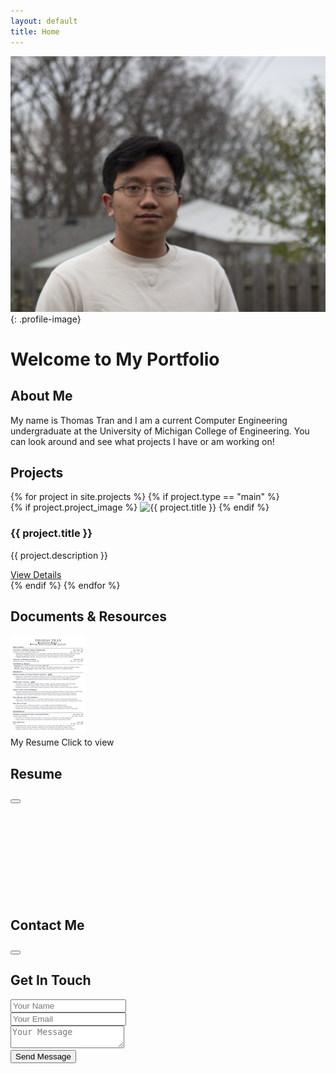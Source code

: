 ```yaml
---
layout: default
title: Home
---
```


![Profile Picture](/assets/images/ttrannEdit1.JPG){: .profile-image}

# Welcome to My Portfolio

## About Me
<div class="featured-content">
 My name is Thomas Tran and I am a current Computer Engineering undergraduate at the University of Michigan College of Engineering. You can look around and see what projects I have or am working on!
</div>

## Projects
<div class="project-grid">
  {% for project in site.projects %}
    {% if project.type == "main" %}
    <div class="project-card">
      {% if project.project_image %}
        <img src="{{ project.project_image }}" alt="{{ project.title }}" class="project-thumbnail">
      {% endif %}
      <div class="project-card-content">
        <h3>{{ project.title }}</h3>
        <p>{{ project.description }}</p>
        <a href="{{ project.url }}" class="project-link">
          View Details <i class="fas fa-arrow-right"></i>
        </a>
      </div>
    </div>
    {% endif %}
  {% endfor %}
</div>

## Documents & Resources
<div class="document-container">
  <div class="pdf-preview" onclick="openPdfViewer('/assets/docs/resume.pdf')">
    <div class="pdf-thumbnail">
      <img src="/assets/docs/resume-thumbnail.jpg" alt="Resume Preview" class="thumbnail-img">
      <div class="pdf-overlay">
        <i class="fas fa-expand-alt"></i>
      </div>
    </div>
    <div class="pdf-info">
      <span class="pdf-title">My Resume</span>
      <span class="pdf-meta">
        <i class="fas fa-file-pdf"></i> Click to view
      </span>
    </div>
  </div>
</div>

<!-- PDF Viewer Modal -->
<div id="pdfModal" class="modal">
  <div class="modal-content">
    <div class="modal-header">
      <h2>Resume</h2>
      <div class="modal-actions">
        <a id="downloadPdf" href="/assets/docs/resume.pdf" download class="download-btn">
          <i class="fas fa-download"></i>
        </a>
        <button class="close-btn" onclick="closePdfViewer()">
          <i class="fas fa-times"></i>
        </button>
      </div>
    </div>
    <div class="modal-body">
      <iframe id="pdfViewer" width="100%" height="100%" frameborder="0"></iframe>
    </div>
  </div>
</div>

## Contact Me
<div class="social-links">
  <a href="https://github.com/{{ site.social_links.github }}" class="social-link github" data-tooltip="GitHub" target="_blank">
    <i class="fab fa-github"></i>
  </a>
  <a href="https://linkedin.com/in/{{ site.social_links.linkedin }}" class="social-link linkedin" data-tooltip="LinkedIn" target="_blank">
    <i class="fab fa-linkedin"></i>
  </a>
  <a href="mailto:{{ site.social_links.email }}" class="social-link email" data-tooltip="Email">
    <i class="fas fa-envelope"></i>
  </a>
</div>

<!-- Sliding Contact Form -->
<div class="sliding-contact-form">
  <div class="contact-trigger">
    <button class="contact-button" aria-label="Contact Form">
      <i class="fas fa-envelope"></i>
    </button>
  </div>
  <div class="contact-panel">
    <h2>Get In Touch</h2>
    <form id="contact-form" onsubmit="handleContactSubmit(event)" autocomplete="off">
      <div class="form-group">
        <i class="fas fa-user"></i>
        <input type="text" 
               id="name" 
               name="name" 
               placeholder="Your Name" 
               required 
               autocomplete="off">
      </div>
      <div class="form-group">
        <i class="fas fa-envelope"></i>
        <input type="email" 
               id="email" 
               name="email" 
               placeholder="Your Email" 
               required 
               autocomplete="off">
      </div>
      <div class="form-group">
        <textarea id="message" 
                  name="message" 
                  placeholder="Your Message" 
                  required></textarea>
      </div>
      <button type="submit" class="submit-button">
        Send Message <i class="fas fa-paper-plane"></i>
      </button>
    </form>
  </div>
</div>
      </button>
    </form>
  </div>
</div>

<script>
  let isInteractingWithAutocomplete = false;

  // Add listeners for focus and blur on email input to detect autocomplete interaction
  document.getElementById('email').addEventListener('focus', () => {
      isInteractingWithAutocomplete = true;
  });
  document.getElementById('email').addEventListener('blur', () => {
      // Use a small delay to account for autocomplete interaction after blur
      setTimeout(() => {
          isInteractingWithAutocomplete = false;
      }, 200);
  });

  // Close contact form when clicking outside, but ignore autocomplete interactions
  document.addEventListener('click', function(event) {
      const contactForm = document.querySelector('.sliding-contact-form');
      const contactPanel = document.querySelector('.contact-panel');

      // If the form is open, the click is outside, and it's not an autocomplete interaction
      if (
          contactPanel.classList.contains('open') &&
          !contactForm.contains(event.target) &&
          !isInteractingWithAutocomplete
      ) {
          closeContactForm();
      }
  });
</script>
